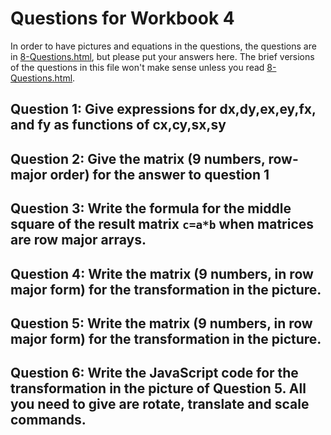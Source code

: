 # Questions for Workbook 4

In order to have pictures and equations in the questions, the questions are in [8-Questions.html](8-Questions.html), but please put your answers here. The brief versions of the questions in this file won't make sense unless you read [8-Questions.html](8-Questions.html).

## Question 1: Give expressions for dx,dy,ex,ey,fx, and fy as functions of cx,cy,sx,sy

## Question 2: Give the matrix (9 numbers, row-major order) for the answer to question 1

## Question 3: Write the formula for the middle square of the result matrix `c=a*b` when matrices are row major arrays.

## Question 4: Write the matrix (9 numbers, in row major form) for the transformation in the picture.

## Question 5: Write the matrix (9 numbers, in row major form) for the transformation in the picture.

## Question 6: Write the JavaScript code for the transformation in the picture of Question 5. All you need to give are rotate, translate and scale commands.
